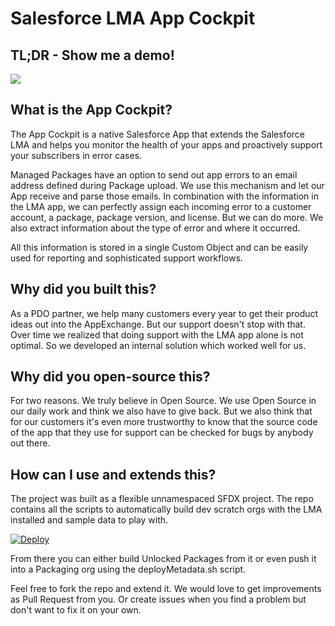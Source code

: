 # Salesforce LMA App Cockpit 

## TL;DR - Show me a demo!

[![](http://img.youtube.com/vi/GTy0Lr19z34/0.jpg)](http://www.youtube.com/watch?v=GTy0Lr19z34 "")

## What is the App Cockpit?

The App Cockpit is a native Salesforce App that extends the Salesforce LMA and helps you monitor the health of your apps and proactively support your subscribers in error cases.

Managed Packages have an option to send out app errors to an email address defined during Package upload. We use this mechanism and let our App receive and parse those emails. In combination with the information in the LMA app, we can perfectly assign each incoming error to a customer account, a package, package version, and license. But we can do more. We also extract information about the type of error and where it occurred.

All this information is stored in a single Custom Object and can be easily used for reporting and sophisticated support workflows.

## Why did you built this?

As a PDO partner, we help many customers every year to get their product ideas out into the AppExchange. But our support doesn't stop with that. Over time we realized that doing support with the LMA app alone is not optimal. So we developed an internal solution which worked well for us. 

## Why did you open-source this?

For two reasons. We truly believe in Open Source. We use Open Source in our daily work and think we also have to give back. But we also think that for our customers it's even more trustworthy to know that the source code of the app that they use for support can be checked for bugs by anybody out there.

## How can I use and extends this?

The project was built as a flexible unnamespaced SFDX project. The repo contains all the scripts to automatically build dev scratch orgs with the LMA installed and sample data to play with.

[![Deploy](https://deploy-to-sfdx.com/dist/assets/images/DeployToSFDX.svg)](https://deploy-to-sfdx.com)

From there you can either build Unlocked Packages from it or even push it into a Packaging org using the deployMetadata.sh script.

Feel free to fork the repo and extend it. We would love to get improvements as Pull Request from you. Or create issues when you find a problem but don't want to fix it on your own.
